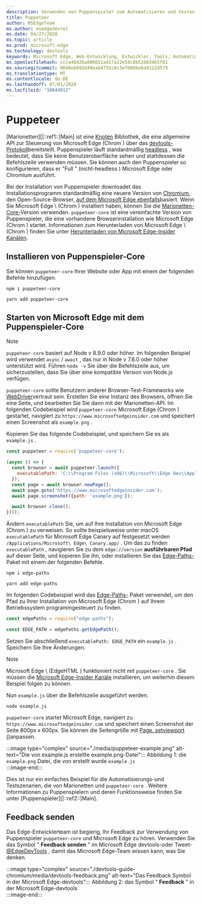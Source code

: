 ```yaml
---
description: Verwenden von Puppenspieler zum Automatisieren und testen in Microsoft Edge
title: Puppeteer
author: MSEdgeTeam
ms.author: msedgedevrel
ms.date: 04/27/2020
ms.topic: article
ms.prod: microsoft-edge
ms.technology: devtools
keywords: Microsoft Edge, Web-Entwicklung, Entwickler, Tools, Automatisierung, Test
ms.openlocfilehash: ccca46426a006651a417a22e54c8b528834b5f81
ms.sourcegitcommit: 0048eb692d49eab4755c0c3ef6866e6a9122d579
ms.translationtype: MT
ms.contentlocale: de-DE
ms.lasthandoff: 07/01/2020
ms.locfileid: "10844012"
---
```

# Puppeteer  

[Marionetten][|::ref1::|Main] ist eine [Knoten][NodejsMain] Bibliothek, die eine allgemeine API zur Steuerung von Microsoft Edge (Chrom \) über das [devtools-Protokoll][GithubChromedevtoolsProtocol]bereitstellt.  Puppenspieler läuft standardmäßig [headless][WikiHeadlessBrowser] , was bedeutet, dass Sie keine Benutzeroberfläche sehen und stattdessen die Befehlszeile verwenden müssen.  Sie können auch den Puppenspieler so konfigurieren, dass er "Full \" (nicht-headless \) Microsoft Edge oder Chromium ausführt.  

Bei der Installation von Puppenspieler downloadet das Installationsprogramm standardmäßig eine neuere Version von [Chromium][ChromiumHome], den Open-Source-Browser, [auf dem Microsoft Edge ebenfalls][MicrosoftBlogsWindowsExperience20181206]basiert.  Wenn Sie Microsoft Edge \ (Chrom \) installiert haben, können Sie die [Marionetten-Core-][PuppeteerApivscore]Version verwenden.  `puppeteer-core` ist eine vereinfachte Version von Puppenspieler, die eine vorhandene Browserinstallation wie Microsoft Edge (Chrom \) startet.  Informationen zum Herunterladen von Microsoft Edge \ (Chrom \) finden Sie unter [Herunterladen von Microsoft Edge-Insider Kanälen][MicrosoftedgeinsiderDownload].

## Installieren von Puppenspieler-Core  

Sie können `puppeteer-core` Ihrer Website oder App mit einem der folgenden Befehle hinzufügen.  

```shell
npm i puppeteer-core
```  

```shell
yarn add puppeteer-core
```  

## Starten von Microsoft Edge mit dem Puppenspieler-Core  

> [!NOTE]
> `puppeteer-core` basiert auf Node v 8.9.0 oder höher.  Im folgenden Beispiel wird verwendet `async` / `await` , das nur in Node v 7.6.0 oder höher unterstützt wird.  Führen `node -v` Sie über die Befehlszeile aus, um sicherzustellen, dass Sie über eine kompatible Version von Node.js verfügen.  

`puppeteer-core` sollte Benutzern anderer Browser-Test-Frameworks wie [WebDriver][WebDriverEdgehtmlMain]vertraut sein.  Erstellen Sie eine Instanz des Browsers, öffnen Sie eine Seite, und bearbeiten Sie Sie dann mit der Marionetten-API.  Im folgenden Codebeispiel wird `puppeteer-core` Microsoft Edge (Chrom \) gestartet, navigiert zu `https://www.microsoftedgeinsider.com` und speichert einen Screenshot als `example.png` .  

Kopieren Sie das folgende Codebeispiel, und speichern Sie es als `example.js` .  

```javascript
const puppeteer = require('puppeteer-core');

(async () => {
  const browser = await puppeteer.launch({
    executablePath: 'C:\\Program Files (x86)\\Microsoft\\Edge Dev\\Application\\msedge.exe'
  });
  const page = await browser.newPage();
  await page.goto('https://www.microsoftedgeinsider.com');
  await page.screenshot({path: 'example.png'});

  await browser.close();
})();
```  

Ändern `executablePath` Sie, um auf Ihre Installation von Microsoft Edge (Chrom \) zu verweisen.  So sollte beispielsweise unter macOS `executablePath` für Microsoft Edge Canary auf festgesetzt werden `/Applications/Microsoft\ Edge\ Canary.app/` .  Um das zu finden `executablePath` , navigieren Sie zu dem `edge://version` **ausführbaren Pfad** auf dieser Seite, und kopieren Sie ihn, oder installieren Sie das [Edge-Paths-][npmEdgePaths] Paket mit einem der folgenden Befehle.  

```shell
npm i edge-paths
```  

```shell
yarn add edge-paths
```  
 
Im folgenden Codebeispiel wird das [Edge-Paths-][npmEdgePaths] Paket verwendet, um den Pfad zu Ihrer Installation von Microsoft Edge (Chrom \) auf Ihrem Betriebssystem programmgesteuert zu finden.

```javascript
const edgePaths = require("edge-paths");

const EDGE_PATH = edgePaths.getEdgePath();
```

Setzen Sie abschließend `executablePath: EDGE_PATH` ein `example.js` .  Speichern Sie Ihre Änderungen.  

> [!NOTE]
> Microsoft Edge \ (EdgeHTML \) funktioniert nicht mit `puppeteer-core` .  Sie müssen die [Microsoft Edge-Insider Kanäle][MicrosoftedgeinsiderDownload] installieren, um weiterhin diesem Beispiel folgen zu können.  

Nun `example.js` über die Befehlszeile ausgeführt werden.  

```shell
node example.js
```  

`puppeteer-core` startet Microsoft Edge, navigiert zu `https://www.microsoftedgeinsider.com` und speichert einen Screenshot der Seite 800px x 600px.  Sie können die Seitengröße mit [Page. setviewport ()][PuppeteerApipagesetviewport]anpassen.  

:::image type="complex" source="./media/puppeteer-example.png" alt-text="Die von example.js erstellte example.png-Datei":::
   Abbildung 1: die `example.png` Datei, die von erstellt wurde `example.js`  
:::image-end:::  

<!--  
> ##### Figure 1  
> The `example.png` file produced by `example.js`  
> ![The example.png file produced by example.js](./media/puppeteer-example.png)  
-->  

Dies ist nur ein einfaches Beispiel für die Automatisierungs-und Testszenarien, die von Marionetten und `puppeteer-core` .  Weitere Informationen zu Puppenspielern und deren Funktionsweise finden Sie unter [Puppenspieler][|::ref2::|Main].  

## Feedback senden  

Das Edge-Entwicklerteam ist begierig, Ihr Feedback zur Verwendung von Puppenspieler `puppeteer-core` und Microsoft Edge zu hören.  Verwenden Sie das Symbol " **Feedback senden** " im Microsoft Edge devtools-oder Tweet- [@EdgeDevTools][TwitterIntentTweetEdgedevtools] , damit das Microsoft Edge-Team wissen kann, was Sie denken.  


:::image type="complex" source="./devtools-guide-chromium/media/devtools-feedback.png" alt-text="Das Feedback Symbol in der Microsoft Edge-devtools":::
   Abbildung 2: das Symbol " **Feedback** " in der Microsoft Edge-devtools  
:::image-end:::  

<!--  
> ##### Figure 2  
> The **Feedback** icon in the Microsoft Edge DevTools  
> ![The Feedback icon in the Microsoft Edge DevTools](./devtools-guide-chromium/media/devtools-feedback.png)  
-->  

<!--## See also  

*   [WebDriver (Chromium)][WebdriverChromiumMain]  
*   [WebDriver (EdgeHTML)][WebdriverEdgehtmlMain]  
*   [Chrome DevTools Protocol Viewer on GitHub][GithubChromedevtoolsProtocol]  
*   [Microsoft Edge: Making the web better through more open source collaboration on Microsoft Experience Blog][MicrosoftBlogsWindowsExperience20181206]  
*   [Download Microsoft Edge Insider Channels][MicrosoftedgeinsiderDownload]  
*   [Chromium on The Chromium Projects][ChromiumHome]  
*   [Node.js][NodejsMain]  
*   [Puppeteer][PuppeteerMain]  
*   [puppeteer vs. puppeteer-core][PuppeteerApivscore]  
*   [page.setViewport() on Puppeteer][PuppeteerApipagesetviewport]  
*   [Headless browser on Wikipedia][WikiHeadlessBrowser]  -->  

<!-- image links -->  

<!-- links -->  

[WebdriverChromiumMain]: ./webdriver-chromium.md "WebDriver (Chrom)"  
[WebdriverEdgehtmlMain]: ./webdriver.md "WebDriver (EdgeHTML)"  

[GithubChromedevtoolsProtocol]: https://chromedevtools.github.io/devtools-protocol "Chrome devtools-Protokollanzeige | GitHub"  

[MicrosoftBlogsWindowsExperience20181206]: https://blogs.windows.com/windowsexperience/2018/12/06/microsoft-edge-making-the-web-better-through-more-open-source-collaboration "Microsoft Edge: verbessern des Webs durch mehr Open-Source-Zusammenarbeit | Microsoft Experience-Blog"  

[MicrosoftedgeinsiderDownload]: https://www.microsoftedgeinsider.com/download "Herunterladen von Microsoft Edge-Insider Kanälen"  

[ChromiumHome]: https://www.chromium.org/Home "Chrom | Die Chrom-Projekte"  

[NodejsMain]: https://nodejs.org "Node.js"  

[npmEdgePaths]: https://www.npmjs.com/package/edge-paths "NPM | Rand Pfade"

[PuppeteerMain]: https://pptr.dev "Puppeteer"  
[PuppeteerApivscore]: https://pptr.dev/#?product=Puppeteer&version=v2.0.0&show=api-puppeteer-vs-puppeteer-core "Marionetten-vs. Puppenspieler-Core | Puppeteer"  
[PuppeteerApipagesetviewport]: https://pptr.dev/#?product=Puppeteer&version=v2.0.0&show=api-pagesetviewportviewport "Page. setviewport (Viewport) | Puppeteer"  

[TwitterIntentTweetEdgedevtools]: https://twitter.com/intent/tweet?text=@EdgeDevTools "@EdgeDevTools-Poste einen Tweet | Twitter"  

[WikiHeadlessBrowser]: https://en.wikipedia.org/wiki/Headless_browser "Headless-Browser | Wikipedia"  
